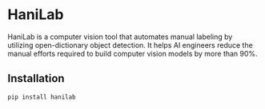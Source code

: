 # HaniLab

HaniLab is a computer vision tool that automates manual labeling by utilizing open-dictionary object detection. It helps AI engineers reduce the manual efforts required to build computer vision models by more than 90%.

## Installation

```bash
pip install hanilab
